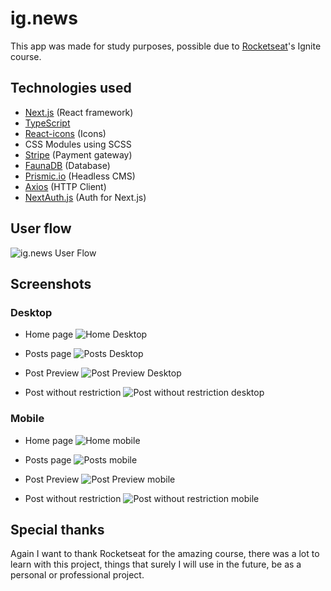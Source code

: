 # ig.news
This app was made for study purposes, possible due to [Rocketseat](https://www.rocketseat.com.br/)'s Ignite course.

## Technologies used
- [Next.js](https://nextjs.org/) (React framework)
- [TypeScript](https://www.typescriptlang.org/)
- [React-icons](https://react-icons.github.io/react-icons/) (Icons)
- CSS Modules using SCSS
- [Stripe](https://stripe.com/) (Payment gateway)
- [FaunaDB](https://fauna.com/) (Database)
- [Prismic.io](https://prismic.io/) (Headless CMS)
- [Axios](https://axios-http.com/) (HTTP Client)
- [NextAuth.js](https://next-auth.js.org/) (Auth for Next.js)

## User flow
![ig.news User Flow](./github-images/ignews-user-flow.png)

## Screenshots

### Desktop
- Home page
![Home Desktop](./github-images/home-desktop.png)

- Posts page
![Posts Desktop](./github-images/posts-desktop.png)

- Post Preview
![Post Preview Desktop](./github-images/post-preview-desktop.png)

- Post without restriction
![Post without restriction desktop](./github-images/post-desktop.png)

### Mobile
- Home page
![Home mobile](./github-images/home-mobile.png)

- Posts page
![Posts mobile](./github-images/posts-mobile.png)

- Post Preview
![Post Preview mobile](./github-images/post-preview-mobile.png)

- Post without restriction
![Post without restriction mobile](./github-images/post-mobile.png)

## Special thanks
Again I want to thank Rocketseat for the amazing course, there was a lot to learn with this project, things that surely I will use in the future, be as a personal or professional project.
